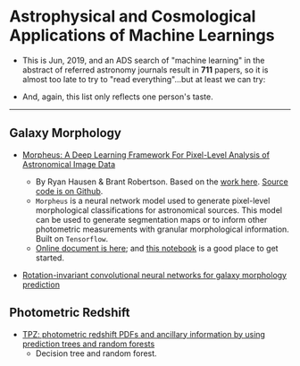 # Astrophysical and Cosmological Applications of Machine Learnings

* This is Jun, 2019, and an ADS search of "machine learning" in the abstract of referred astronomy journals result in **711** papers, so it is almost too late to try to "read everything"...but at least we can try:

* And, again, this list only reflects one person's taste.

----

## Galaxy Morphology

* [Morpheus: A Deep Learning Framework For Pixel-Level Analysis of Astronomical Image Data](https://morpheus-project.github.io/morpheus/)
    - By Ryan Hausen & Brant Robertson. Based on the [work here](https://arxiv.org/pdf/1906.11248.pdf). [Source code is on Github](https://github.com/morpheus-project/morpheus).
    * `Morpheus` is a neural network model used to generate pixel-level morphological classifications for astronomical sources. This model can be used to generate segmentation maps or to inform other photometric measurements with granular morphological information. Built on `Tensorflow`.
    * [Online document is here](https://morpheus-astro.readthedocs.io/en/latest/); and [this notebook](https://github.com/morpheus-project/morpheus/blob/master/examples/example_array.ipynb) is a good place to get started. 

* [Rotation-invariant convolutional neural networks for galaxy morphology prediction](https://ui.adsabs.harvard.edu/abs/2015MNRAS.450.1441D/abstract)


## Photometric Redshift

* [TPZ: photometric redshift PDFs and ancillary information by using prediction trees and random forests](https://ui.adsabs.harvard.edu/abs/2013MNRAS.432.1483C/abstract)
    - Decision tree and random forest.